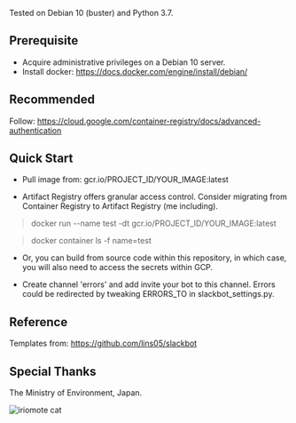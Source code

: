 Tested on Debian 10 (buster) and Python 3.7.

## Prerequisite

* Acquire administrative privileges on a Debian 10 server.
* Install docker: https://docs.docker.com/engine/install/debian/

## Recommended

Follow: https://cloud.google.com/container-registry/docs/advanced-authentication

## Quick Start

* Pull image from: gcr.io/PROJECT_ID/YOUR_IMAGE:latest

* Artifact Registry offers granular access control.  Consider migrating from Container Registry to Artifact Registry (me including).

> docker run --name test -dt gcr.io/PROJECT_ID/YOUR_IMAGE:latest

> docker container ls -f name=test

* Or, you can build from source code within this repository, in which case, you will also need to access the secrets within GCP.

* Create channel 'errors' and add invite your bot to this channel.  Errors could be redirected by tweaking ERRORS_TO in slackbot_settings.py.

## Reference

Templates from: https://github.com/lins05/slackbot

## Special Thanks

The Ministry of Environment, Japan.

![iriomote cat](https://www.env.go.jp/park/iriomote/guide/img/M19.jpg)
